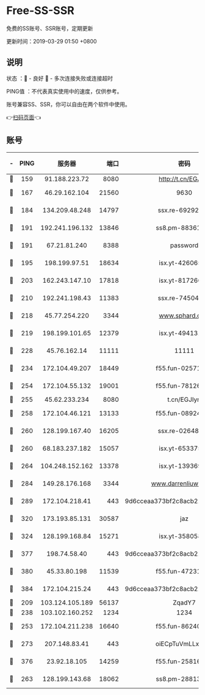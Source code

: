 # Free-SS-SSR

免费的SS账号、SSR账号，定期更新

更新时间：2019-03-29 01:50 +0800

## 说明

状态     ：🙂 - 良好 🙁 - 多次连接失败或连接超时

PING值   ：不代表真实使用中的速度，仅供参考。

账号兼容SS、SSR，你可以自由在两个软件中使用。

👉[扫码页面](https://liesauer.github.io/Free-SS-SSR/)👈

## 账号

|-|PING|服务器|端口|密码|加密方式|区域|
|:----:|:----:|:-----:|-----:|:----:|:----:|:----:|
|🙂|159|91.188.223.72|8080|http://t.cn/EGJIyrl|rc4-md5|RU|
|🙂|167|46.29.162.104|21560|9630|aes-128-ctr|RU|
|🙂|184|134.209.48.248|14797|ssx.re-69292287|aes-256-cfb|US|
|🙂|191|192.241.196.132|13846|ss8.pm-88361455|aes-256-cfb|US|
|🙂|191|67.21.81.240|8388|password|aes-256-cfb|US|
|🙂|195|198.199.97.51|18634|isx.yt-42606522|aes-256-cfb|US|
|🙂|203|162.243.147.10|17818|isx.yt-81726610|aes-256-cfb|US|
|🙂|210|192.241.198.43|11383|ssx.re-74504347|aes-256-cfb|US|
|🙂|218|45.77.254.220|3344|www.sphard.com|aes-256-cfb|SG|
|🙂|219|198.199.101.65|12379|isx.yt-49413164|aes-256-cfb|US|
|🙂|228|45.76.162.14|11111|11111|aes-256-cfb|SG|
|🙂|234|172.104.49.207|18449|f55.fun-02571373|aes-256-cfb|SG|
|🙂|254|172.104.55.132|19001|f55.fun-78126963|aes-256-cfb|SG|
|🙂|255|45.62.233.234|8080|t.cn/EGJIyrl|rc4-md5|CA|
|🙂|258|172.104.46.121|13133|f55.fun-08924883|aes-256-cfb|SG|
|🙂|260|128.199.167.40|16205|ssx.re-02648132|aes-256-cfb|SG|
|🙂|260|68.183.237.182|15057|isx.yt-65337564|aes-256-cfb|SG|
|🙂|264|104.248.152.162|13378|isx.yt-13936918|aes-256-cfb|SG|
|🙂|284|149.28.176.168|3344|www.darrenliuwei.com|aes-256-cfb|AU|
|🙂|289|172.104.218.41|443|9d6cceaa373bf2c8acb22e60b6a58be6|aes-256-cfb|US|
|🙂|320|173.193.85.131|30587|jaz|aes-256-cfb|US|
|🙂|324|128.199.168.84|15271|isx.yt-35805853|aes-256-cfb|SG|
|🙂|377|198.74.58.40|443|9d6cceaa373bf2c8acb22e60b6a58be6|aes-256-cfb|US|
|🙂|380|45.33.80.198|11539|f55.fun-47231627|aes-256-cfb|US|
|🙂|384|172.104.215.24|443|9d6cceaa373bf2c8acb22e60b6a58be6|aes-256-cfb|US|
|🙂|209|103.124.105.189|56137|ZqadY7|chacha20|US|
|🙂|238|103.102.160.252|1234|1234|rc4-md5|JP|
|🙂|253|172.104.211.238|16640|f55.fun-86240791|aes-256-cfb|US|
|🙂|273|207.148.83.41|443|oiECpTuVmLLxk4Ts|aes-256-cfb|AU|
|🙂|376|23.92.18.105|14259|f55.fun-25816002|aes-256-cfb|US|
|🙁|263|128.199.143.68|18062|ss8.pm-28813046|aes-256-cfb|SG|
